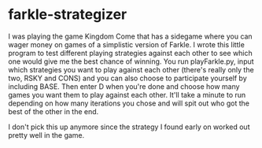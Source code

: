 # farkle-strategizer
I was playing the game Kingdom Come that has a sidegame where you can wager money on games of a simplistic version of Farkle. I wrote this little program to test different playing strategies against each other to see which one would give me the best chance of winning. You run playFarkle.py, input which strategies you want to play against each other (there's really only the two, RSKY and CONS) and you can also choose to participate yourself by including BASE. Then enter D when you're done and choose how many games you want them to play against each other. It'll take a minute to run depending on how many iterations you chose and will spit out who got the best of the other in the end.

I don't pick this up anymore since the strategy I found early on worked out pretty well in the game.
